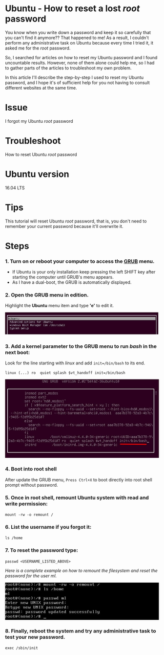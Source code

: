 # Ubuntu - How to reset a lost *root* password
You know when you write down a password and keep it so carefully that you can't find it anymore?? That happened to me! As a result, I couldn't perform any administrative task on Ubuntu because every time I tried it, it asked me for the *root* password.

So, I searched for articles on how to reset my Ubuntu password and I found uncountable results. However, none of them alone could help me, so I had to gather parts of the articles to troubleshoot my own problem.

In this article I'll describe the step-by-step I used to reset my Ubuntu password, and I hope it's of sufficient help for you not having to consult different websites at the same time.

# Issue
I forgot my Ubuntu *root* password

# Troubleshoot
How to reset Ubuntu *root* password

# Ubuntu version
16.04 LTS

# Tips
This tutorial will reset Ubuntu *root* password, that is, you don't need to remember your current password because it'll overwrite it.

# Steps

### 1. Turn on or reboot your computer to access the [GRUB] menu.

- If Ubuntu is your only installation keep pressing the left SHIFT key after starting the computer until GRUB's menu appears.
- As I have a dual-boot, the GRUB is automatically displayed. 

### 2. Open the GRUB menu in edition.

Highlight the **Ubuntu** menu item and type **'e'** to edit it.

![](/docs/images/01-grub-start.jpg)

### 3. Add a kernel parameter to the GRUB menu to run *bash* in the next boot:

Look for the line starting with *linux* and add `init=/bin/bash` to its end.

`linux (...) ro  quiet splash $vt_handoff init=/bin/bash`

![](/docs/images/01-grub-menu-edition.jpg)

### 4. Boot into root shell

After update the GRUB menu, `Press Ctrl+X` to boot directly into root shell prompt without password.

### 5. Once in root shell, remount Ubuntu system with read and write permission:

`mount -rw -o remount /`

### 6. List the username if you forgot it:

`ls /home`

### 7. To reset the password type:

`passwd <USERNAME_LISTED_ABOVE>`


*Here is a complete example on how to remount the filesystem and reset the password for the user *ml*.*

![](/docs/images/04-reset-password.jpg)

### 8. Finally, reboot the system and try any administrative task to test your new password.

`exec /sbin/init`



[GRUB]: https://www.gnu.org/software/grub/

